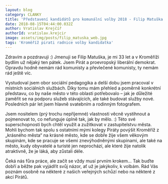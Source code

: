```yaml
---
layout: blog
category: CLANKY
title: 'Představení kandidátů pro komunální volby 2018 - Filip Matuška'
date: 2018-08-15T04:44:00.032Z
author: Vratislav Krejčíř
authorId: vratislav.krejcir
image: assets/img/posts/filip_matuska_web.jpg
tags: 'Kroměříž pirati radnice volby kandidatka'
---
```


Zdravím a pozdravuji :) Jmenuji se Filip Matuška, je mi 33 let a v Kroměříži bydlím už nějaký ten pátek. Jsem Pirát a proevropský liberální demokrat. Opravdu hodně nemám rád komunisty a převlečené komunisty, ty nemám rád ještě víc.

Vystudoval jsem obor sociální pedagogika a delší dobu jsem pracoval v místních sociálních službách. Díky tomu mám přehled a poměrně konkrétní představu, co by naše město v této oblasti potřebovalo – jak je důležité zaměřit se na podporu služeb stávajících, ale také budovat služby nové. Posledních pár let jsem hlavně svatebním a rodinným fotografem.

Jsem nositelem (prý trochu nepříjemné) vlastnosti věcně vystihnout a pojmenovat to, co nefunguje úplně tak, jak by mělo. :) Této své superschopnosti bych chtěl využít a zužitkovat v zastupitelstvu města. Mohli bychom tak spolu s ostatními mými kolegy Piráty povýšit Kroměříž z „krásného města“ na krásné město, kde se dobře žije všem věkovým skupinám, kde se pracuje se všemi znevýhodněnými skupinami, ale také na město, kudy obyvatelé a turisté jen neprochází, ale které žije natolik atraktivně, že je láká, aby zůstali déle.

Čeká nás fůra práce, ale začít se vždy musí prvním krokem… Tak buďte dobří a běžte pak vyjádřit svůj názor, ať už je jakýkoliv, k volbám. Rád Vás poznám osobně na některé z našich veřejných schůzí nebo na některé z akcí Pirátů.
